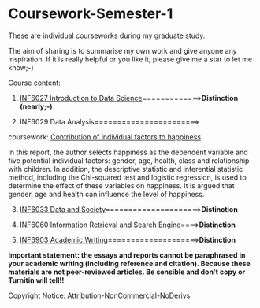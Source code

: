# Coursework-Semester-1

These are individual courseworks during my graduate study. 

The aim of sharing is to summarise my own work and give anyone any inspiration. If it is really helpful or you like it, please give me a star to let me know;-)

Course  content:

1. [INF6027 Introduction to Data Science](https://github.com/H-Z-Kevin/Coursework-Semester-1/blob/master/Coursework-Final-Version/Introduction_to_Data_Science.pdf)=============>**Distinction (nearly;-)**

2. INF6029 Data Analysis=======================>

coursework: [Contribution of individual factors to happiness](https://github.com/H-Z-Kevin/Coursework-Semester-1/blob/master/Coursework-Final-Version/Data_Analysis.pdf)

In this report, the author selects happiness as the dependent variable and five potential individual factors: gender, age, health, class and relationship with children. In addition, the descriptive statistic and inferential statistic method, including the Chi-squared test and logistic regression, is used to determine the effect of these variables on happiness. It is argued that gender, age and health can influence the level of happiness.

3. [INF6033 Data and Society](https://github.com/H-Z-Kevin/Coursework-Semester-1/issues/1)=====================>**Distinction**

4. [INF6060 Information Retrieval and Search Engine](https://github.com/H-Z-Kevin/Coursework-Semester-1/issues/2)====>**Distinction**

5. [INF6903 Academic Writing](https://github.com/H-Z-Kevin/Coursework-Semester-1/issues/3)====================>**Distinction**

**Important statement: the essays and reports cannot be paraphrased in your academic writing (including reference and citation). Because these materials are not peer-reviewed articles. Be sensible and don't copy or Turnitin will tell!!**

Copyright Notice: [Attribution-NonCommercial-NoDerivs](https://creativecommons.org/licenses/by-nc-nd/3.0/deed.en)
